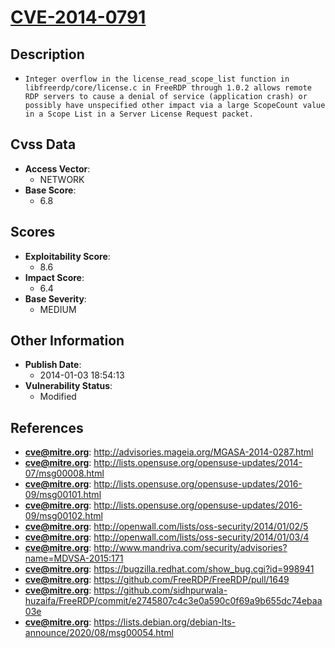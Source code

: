 
# [CVE-2014-0791](https://cve.mitre.org/cgi-bin/cvename.cgi?name=CVE-2014-0791)

## Description

- `Integer overflow in the license_read_scope_list function in libfreerdp/core/license.c in FreeRDP through 1.0.2 allows remote RDP servers to cause a denial of service (application crash) or possibly have unspecified other impact via a large ScopeCount value in a Scope List in a Server License Request packet.`

## Cvss Data

- **Access Vector**:
  - NETWORK
- **Base Score**:
  - 6.8

## Scores

- **Exploitability Score**:
  - 8.6
- **Impact Score**:
  - 6.4
- **Base Severity**:
  - MEDIUM

## Other Information

- **Publish Date**:
  - 2014-01-03 18:54:13
- **Vulnerability Status**:
  - Modified

## References

- **cve@mitre.org**: http://advisories.mageia.org/MGASA-2014-0287.html
- **cve@mitre.org**: http://lists.opensuse.org/opensuse-updates/2014-07/msg00008.html
- **cve@mitre.org**: http://lists.opensuse.org/opensuse-updates/2016-09/msg00101.html
- **cve@mitre.org**: http://lists.opensuse.org/opensuse-updates/2016-09/msg00102.html
- **cve@mitre.org**: http://openwall.com/lists/oss-security/2014/01/02/5
- **cve@mitre.org**: http://openwall.com/lists/oss-security/2014/01/03/4
- **cve@mitre.org**: http://www.mandriva.com/security/advisories?name=MDVSA-2015:171
- **cve@mitre.org**: https://bugzilla.redhat.com/show_bug.cgi?id=998941
- **cve@mitre.org**: https://github.com/FreeRDP/FreeRDP/pull/1649
- **cve@mitre.org**: https://github.com/sidhpurwala-huzaifa/FreeRDP/commit/e2745807c4c3e0a590c0f69a9b655dc74ebaa03e
- **cve@mitre.org**: https://lists.debian.org/debian-lts-announce/2020/08/msg00054.html
